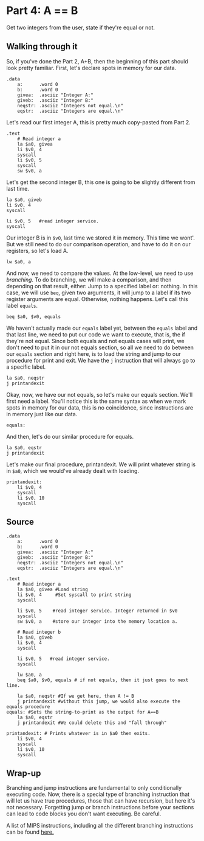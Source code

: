 <!-- Part 4 -->
# Part 4: A == B

Get two integers from the user, state if they're equal or not.

## Walking through it

So, if you've done the Part 2, A+B, then the beginning of this part should
look pretty familiar. First, let's declare spots in memory for our data.

    .data
	    a:      .word 0
	    b:      .word 0
	    givea:  .asciiz "Integer A:"
	    giveb:  .asciiz "Integer B:"
	    neqstr: .asciiz "Integers not equal.\n"
	    eqstr:  .asciiz "Integers are equal.\n"

Let's read our first integer A, this is pretty much copy-pasted from Part 2.

    .text
	    # Read integer a
	    la $a0, givea
	    li $v0, 4
	    syscall
	    li $v0, 5
	    syscall
	    sw $v0, a

Let's get the second integer B, this one is going to be slightly different from
last time.

	la $a0, giveb
	li $v0, 4
	syscall
	
	li $v0, 5   #read integer service.
	syscall

Our integer B is in ``$v0``, last time we stored it in memory. This time we
wont'. But we still need to do our comparison operation, and have to do it on
our registers, so let's load A.

	lw $a0, a

And now, we need to compare the values. At the low-level, we need to use
*branching*. To do branching, we will make a comparison, and then depending
on that result, either: Jump to a specified label or: nothing. In this case,
we will use ``beq``, given two arguments, it will jump to a label if its two
register arguments are equal. Otherwise, nothing happens. Let's call this label
``equals``.

    beq $a0, $v0, equals

We haven't actually made our ``equals`` label yet, between the ``equals`` label
and that last line, we need to put our code we want to execute, that is, the if
they're not equal. Since both equals and not equals cases will print, we don't
need to put it in our not equals section, so all we need to do between our
``equals`` section and right here, is to load the string and jump to our
procedure for print and exit. We have the ``j`` instruction that will always
go to a specific label.

	la $a0, neqstr
	j printandexit

Okay, now, we have our not equals, so let's make our equals section. We'll
first need a label. You'll notice this is the same syntax as when we mark spots
in memory for our data, this is no coincidence, since instructions are in
memory just like our data.

    equals:

And then, let's do our similar procedure for equals.

    la $a0, eqstr
    j printandexit

Let's make our final procedure, printandexit. We will print whatever string is
in ``$a0``, which we would've already dealt with loading.

    printandexit:
	    li $v0, 4
	    syscall
	    li $v0, 10
	    syscall

## Source

    .data
	    a:      .word 0
	    b:      .word 0
	    givea:  .asciiz "Integer A:"
	    giveb:  .asciiz "Integer B:"
	    neqstr: .asciiz "Integers not equal.\n"
	    eqstr:  .asciiz "Integers are equal.\n"
	
    .text
	    # Read integer a
	    la $a0, givea #Load string
	    li $v0, 4     #Set syscall to print string
	    syscall
	
	    li $v0, 5    #read integer service. Integer returned in $v0
	    syscall
	    sw $v0, a    #store our integer into the memory location a.
	
	    # Read integer b
	    la $a0, giveb
	    li $v0, 4
	    syscall
	
	    li $v0, 5   #read integer service.
	    syscall
	
	    lw $a0, a
	    beq $a0, $v0, equals # if not equals, then it just goes to next line.
	
	    la $a0, neqstr #If we get here, then A != B
	    j printandexit #without this jump, we would also execute the equals procedure
    equals: #Sets the string-to-print as the output for A==B
	    la $a0, eqstr
	    j printandexit #We could delete this and "fall through"

    printandexit: # Prints whatever is in $a0 then exits.
	    li $v0, 4
	    syscall
	    li $v0, 10
	    syscall

## Wrap-up

Branching and jump instructions are fundamental to only conditionally executing
code. Now, there is a special type of branching instruction that will let us
have true procedures, those that can have recursion, but here it's not
necessary. Forgetting jump or branch instructions before your sections can lead
to code blocks you don't want executing. Be careful.

A list of MIPS instructions, including all the different branching
instructions can be found 
[here.](http://www.mrc.uidaho.edu/mrc/people/jff/digital/MIPSir.html)
